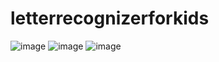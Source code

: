 # letterrecognizerforkids

![image](https://user-images.githubusercontent.com/71145709/166208466-ced9b0fd-e519-4095-9819-37a2d337ab58.png)
![image](https://user-images.githubusercontent.com/71145709/166208539-7041435b-548d-401f-bc0c-ccfd569d31b4.png)
![image](https://user-images.githubusercontent.com/71145709/166208605-6e29e56f-50dc-4707-b1ec-42963b217515.png)
